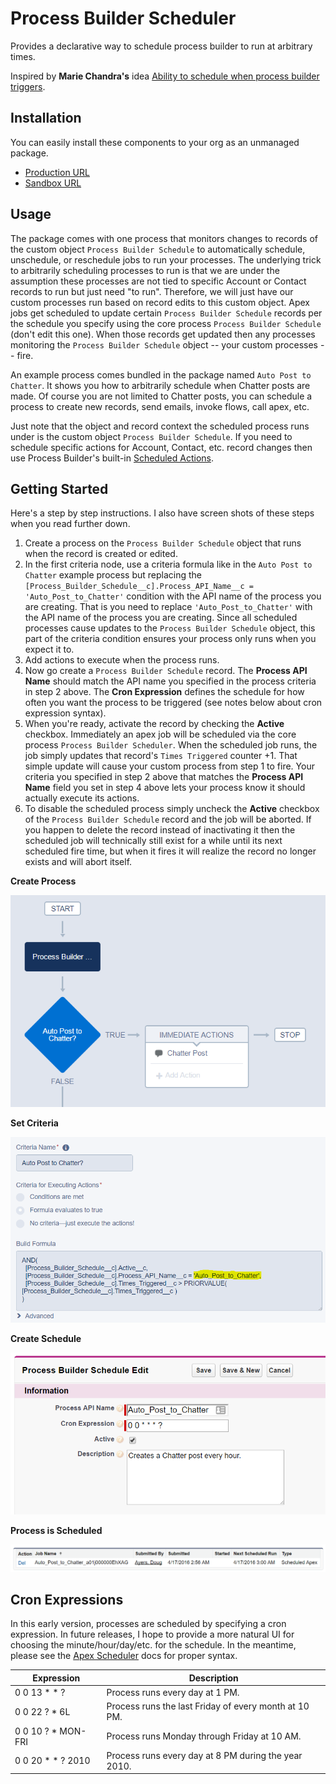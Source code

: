 Process Builder Scheduler
=========================

Provides a declarative way to schedule process builder to run at arbitrary times.

Inspired by **Marie Chandra's** idea [Ability to schedule when process builder triggers](https://success.salesforce.com/ideaView?id=08730000000DjEmAAK).

Installation
------------
You can easily install these components to your org as an unmanaged package.
* [Production URL](https://login.salesforce.com/packaging/installPackage.apexp?p0=04tj0000001ejTg)
* [Sandbox URL](https://test.salesforce.com/packaging/installPackage.apexp?p0=04tj0000001ejTg)

Usage
-----
The package comes with one process that monitors changes to records of the custom object `Process Builder Schedule` to automatically schedule, unschedule, or reschedule jobs to run your processes. The underlying trick to arbitrarily scheduling processes to run is that we are under the assumption these processes are not tied to specific Account or Contact records to run but just need "to run". Therefore, we will just have our custom processes run based on record edits to this custom object. Apex jobs get scheduled to update certain `Process Builder Schedule` records per the schedule you specify using the core process `Process Builder Schedule` (don't edit this one). When those records get updated then any processes monitoring the `Process Builder Schedule` object -- your custom processes -- fire.

An example process comes bundled in the package named `Auto Post to Chatter`. It shows you how to arbitrarily schedule when Chatter posts are made. Of course you are not limited to Chatter posts, you can schedule a process to create new records, send emails, invoke flows, call apex, etc.

Just note that the object and record context the scheduled process runs under is the custom object `Process Builder Schedule`. If you need to schedule specific actions for Account, Contact, etc. record changes then use Process Builder's built-in [Scheduled Actions](https://developer.salesforce.com/trailhead/en/business_process_automation/process_builder).

Getting Started
---------------
Here's a step by step instructions. I also have screen shots of these steps when you read further down.

1. Create a process on the `Process Builder Schedule` object that runs when the record is created or edited.
2. In the first criteria node, use a criteria formula like in the `Auto Post to Chatter` example process but replacing the `[Process_Builder_Schedule__c].Process_API_Name__c = 'Auto_Post_to_Chatter'` condition with the API name of the process you are creating. That is you need to replace `'Auto_Post_to_Chatter'` with the API name of the process you are creating. Since all scheduled processes cause updates to the `Process Builder Schedule` object, this part of the criteria condition ensures your process only runs when you expect it to.
3. Add actions to execute when the process runs.
4. Now go create a `Process Builder Schedule` record. The **Process API Name** should match the API name you specified in the process criteria in step 2 above. The **Cron Expression** defines the schedule for how often you want the process to be triggered (see notes below about cron expression syntax).
5. When you're ready, activate the record by checking the **Active** checkbox. Immediately an apex job will be scheduled via the core process `Process Builder Scheduler`. When the scheduled job runs, the job simply updates that record's `Times Triggered` counter +1. That simple update will cause your custom process from step 1 to fire. Your criteria you specified in step 2 above that matches the **Process API Name** field you set in step 4 above lets your process know it should actually execute its actions.
6. To disable the scheduled process simply uncheck the **Active** checkbox of the `Process Builder Schedule` record and the job will be aborted. If you happen to delete the record instead of inactivating it then the scheduled job will technically still exist for a while until its next scheduled fire time, but when it fires it will realize the record no longer exists and will abort itself.

**Create Process**

![process-auto-post-to-chatter](images/process-auto-post-to-chatter.png)

**Set Criteria**

![process-criteria](images/process-criteria.png)

**Create Schedule**

![create-schedule-record](images/create-schedule-record.png)

**Process is Scheduled**

![scheduled-job](images/scheduled-job.png)

Cron Expressions
----------------
In this early version, processes are scheduled by specifying a cron expression. In future releases, I hope to provide a more natural UI for choosing the minute/hour/day/etc. for the schedule.
In the meantime, please see the [Apex Scheduler](https://developer.salesforce.com/docs/atlas.en-us.apexcode.meta/apexcode/apex_scheduler.htm) docs for proper syntax.

| Expression | Description |
| ---------- | ----------- |
| 0 0 13 * * ? | Process runs every day at 1 PM. |
| 0 0 22 ? * 6L | Process runs the last Friday of every month at 10 PM. |
| 0 0 10 ? * MON-FRI | Process runs Monday through Friday at 10 AM. |
| 0 0 20 * * ? 2010 | Process runs every day at 8 PM during the year 2010. |
